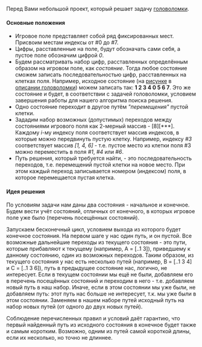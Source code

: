Перед Вами небольшой проект, который решает задачу [головоломки](conundrumDesc.md).

#### Основные положения
- Игровое поле представляет собой ряд фиксированных мест. Присвоим местам индексы от #0 до #7.   
- Цифры, расставленные на поле, будут обозначать сами себя, а пустое поле обозначим цифрой *0*. 
- Будем рассматривать набор цифр, расставленных определённым образом на игровом поле, как *состояние*.
Тогда любое состояние сможем записать последовательностью цифр, расставленных на клетках поля. Например,
исходное состояние (на [рисунке](playingField.png) в [описании головоломки](conundrumDesc.md)) можем записать так:
**1 2 3 4 0 5 6 7**. Это же состояние и будет, в соответствии с задачей головоломки, условием завершения работы
для нашего алгоритма поиска решения.
- Одно состояние переходит в другое путём *"перемещения"* пустой клетки.
- Зададим набор возможных (допустимых) переходов между состояниями игрового поля как 2-мерный массив - [8][***].
Каждому *i*-му индексу поля соответствует массив индексов, в которые можно передвинуть пустую клетку. Например,
индексу *#3* соответствует массив *[1, 4, 6]* - т.е. пустое место из клетки поля #3 можно переместить в поля
*#1*, *#4* или *#6*.
- Путь решения, который требуется найти, - это последовательность переходов, т.е. перемещений пустой клетки на
новое место. При этом каждый переход записывается номером (индексом) поля, в которое перемещается пустая клетка.

#### Идея решения
По условиям задачи нам даны два состояния - начальное и конечное. Будем вести учёт состояний, отличных от конечного,
в которых игровое поле уже было (перечень посещённых состояний).

Запускаем бесконечный цикл, условием выхода из
которого будет конечное состояния. На первом шаге у нас один путь, и он пустой.
Все возможные дальнейшие переходы из текущего состояния - это пути, которые прибавляют к текущему 
(например, A = [..1 3]), приведшему к данному состоянию, один из возможных переходов. Таким образом, из текущего
состояния у нас есть несколько путей (например, B = [..1 3 4] и C = [..1 3 6]), путь в предыдущее состояние нас, логично, не интересует.
Если в текущем состоянии мы ещё не были, добавляем его в перечень посещённых состояний и переходим в него - т.е. добавляем
новый путь в наш набор. Иначе, если в этом состоянии мы уже были, не добавляем путь: этот путь нас больше
не интересует, т.к. мы уже были в этом состоянии. Заменяем в нашем наборе путей исходный путь на набор новых путей
(от одного до двух новых путей).

Соблюдение перечисленных правил и условий даёт гарантию, что первый найденный путь из исходного состояния в конечное
будет также и самым коротким. Возможно, одним из путей самой короткой длины, если их несколько, но точно не длиннее.
